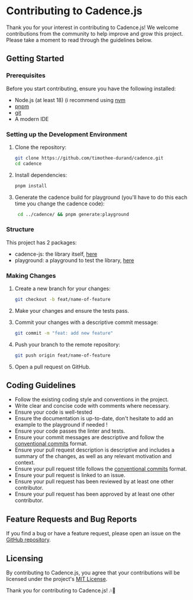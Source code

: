 # Contributing to Cadence.js

Thank you for your interest in contributing to Cadence.js! We welcome contributions from the community to help improve
and grow this project. Please take a moment to read through the guidelines below.

## Getting Started

### Prerequisites

Before you start contributing, ensure you have the following installed:

- Node.js (at least 18) (i recommend using [nvm](https://github.com/nvm-sh/nvm)
- [pnpm](https://pnpm.io/)
- [git](https://git-scm.com/)
- A modern IDE

### Setting up the Development Environment

1. Clone the repository:

   ```bash
   git clone https://github.com/timothee-durand/cadence.git
   cd cadence
   ```

2. Install dependencies:
   
   ```bash
   pnpm install
   ```

3. Generate the cadence build for playground (you'll have to do this each time you change the cadence code):

   ```bash
    cd ../cadence/ && pnpm generate:playground
    ```

### Structure

This project has 2 packages:

- cadence-js: the library itself, [here](./src/cadence/README.md)
- playground: a playground to test the library, [here](./src/playground/README.md)

### Making Changes

1. Create a new branch for your changes:

   ```bash
   git checkout -b feat/name-of-feature
   ```

2. Make your changes and ensure the tests pass.

3. Commit your changes with a descriptive commit message:

   ```bash
   git commit -m "feat: add new feature"
   ```

4. Push your branch to the remote repository:

   ```bash
   git push origin feat/name-of-feature
   ```

5. Open a pull request on GitHub.

## Coding Guidelines

- Follow the existing coding style and conventions in the project.
- Write clear and concise code with comments where necessary.
- Ensure your code is well-tested
- Ensure the documentation is up-to-date, don't hesitate to add an example to the playground if needed !
- Ensure your code passes the linter and tests.
- Ensure your commit messages are descriptive and follow
  the [conventional commits](https://www.conventionalcommits.org/en/v1.0.0/) format.
- Ensure your pull request description is descriptive and includes a summary of the changes, as well as any relevant
  motivation and context.
- Ensure your pull request title follows the [conventional commits](https://www.conventionalcommits.org/en/v1.0.0/)
  format.
- Ensure your pull request is linked to an issue.
- Ensure your pull request has been reviewed by at least one other contributor.
- Ensure your pull request has been approved by at least one other contributor.

## Feature Requests and Bug Reports

If you find a bug or have a feature request, please open an issue on
the [GitHub repository](https://github.com/timothee-durand/cadence/issues).

## Licensing

By contributing to Cadence.js, you agree that your contributions will be licensed under the
project's [MIT License](LICENSE).

Thank you for contributing to Cadence.js! 🎶🚀
